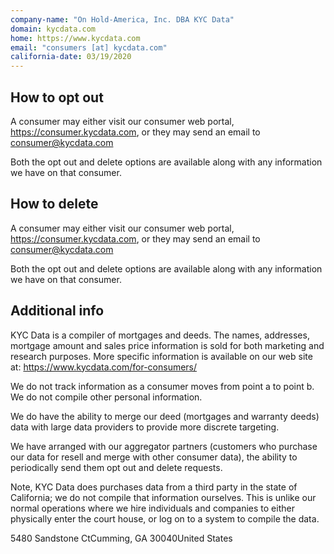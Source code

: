 ```yaml
---
company-name: "On Hold-America, Inc. DBA KYC Data"
domain: kycdata.com
home: https://www.kycdata.com
email: "consumers [at] kycdata.com"
california-date: 03/19/2020
---
```

## How to opt out


A consumer may either visit our consumer web portal, https://consumer.kycdata.com, or they may send an email to consumer@kycdata.com

Both the opt out and delete options are available along with any information we have on that consumer.

## How to delete


A consumer may either visit our consumer web portal, https://consumer.kycdata.com, or they may send an email to consumer@kycdata.com

Both the opt out and delete options are available along with any information we have on that consumer.

## Additional info


KYC Data is a compiler of mortgages and deeds. The names, addresses, mortgage amount and sales price information is sold for both marketing and research purposes. More specific information is available on our web site at: https://www.kycdata.com/for-consumers/

We do not track information as a consumer moves from point a to point b. We do not compile other personal information.

We do have the ability to merge our deed (mortgages and warranty deeds) data with large data providers to provide more discrete targeting.

We have arranged with our aggregator partners (customers who purchase our data for resell and merge with other consumer data), the ability to periodically send them opt out and delete requests.

Note, KYC Data does purchases data from a third party in the state of California; we do not compile that information ourselves. This is unlike our normal operations where we hire individuals and companies to either physically enter the court house, or log on to a system to compile the data.

5480 Sandstone CtCumming, GA 30040United States













